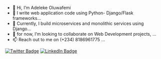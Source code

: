 - 👋 Hi, I’m Adeleke Oluwafemi
- 👀 I write web application code using Python- Django/Flask frameworks...
- 🌱 Currently, I build microservices and monolithic services using Django...
- 💞️ for now, I’m looking to collaborate on Web Development projects, ...
- 📫 Reach out to me on (+234) 8186961775  ...

[![Twitter Badge](https://img.shields.io/badge/Twitter-Profile-informational?style=flat&logo=twitter&logoColor=white&color=1CA2F1)](https://x.com/adelekecode)
[![LinkedIn Badge](https://img.shields.io/badge/LinkedIn-Profile-informational?style=flat&logo=linkedin&logoColor=white&color=0D76A8)](https://www.linkedin.com/in/adelekecode)
